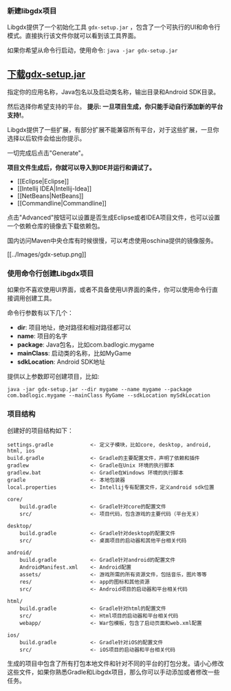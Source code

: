 ### 新建libgdx项目
Libgdx提供了一个初始化工具 `gdx-setup.jar` ，包含了一个可执行的UI和命令行模式。直接执行该文件你就可以看到该工具界面。

如果你希望从命令行启动，使用命令: `java -jar gdx-setup.jar`

## [下载gdx-setup.jar](https://bitly.com/1i3C7i3)

指定你的应用名称，Java包名以及启动类名称，输出目录和Android SDK目录。

然后选择你希望支持的平台。
**提示: 一旦项目生成，你只能手动自行添加新的平台支持!**。

Libgdx提供了一些扩展，有部分扩展不能兼容所有平台，对于这些扩展，一旦你选择以后软件会给出你提示。

一切完成后点击"Generate"。

**项目文件生成后，你就可以导入到IDE并运行和调试了。**

  * [[Eclipse|Eclipse]]
  * [[Intellij IDEA|Intellij-Idea]]
  * [[NetBeans|NetBeans]]
  * [[Commandline|Commandline]]

点击"Advanced"按钮可以设置是否生成Eclipse或者IDEA项目文件，也可以设置一个依赖仓库的镜像去下载依赖包。

国内访问Maven中央仓库有时候很慢，可以考虑使用oschina提供的镜像服务。

[[../Images/gdx-setup.png]]


### 使用命令行创建Libgdx项目

如果你不喜欢使用UI界面，或者不具备使用UI界面的条件，你可以使用命令行直接调用创建工具。

命令行参数有以下几个：

* **dir**: 项目地址，绝对路径和相对路径都可以
* **name**: 项目的名字
* **package**: Java包名，比如com.badlogic.mygame
* **mainClass**: 启动类的名称，比如MyGame
* **sdkLocation**: Android SDK地址

提供以上参数即可创建项目，比如:

`java -jar gdx-setup.jar --dir mygame --name mygame --package com.badlogic.mygame --mainClass MyGame --sdkLocation mySdkLocation`

### 项目结构

创建好的项目结构如下：

```
settings.gradle            <- 定义子模块，比如core, desktop, android, html, ios
build.gradle               <- Gradle的主要配置文件，声明了依赖和插件
gradlew                    <- Gradle在Unix 环境的执行脚本
gradlew.bat                <- Gradle在Windows 环境的执行脚本
gradle                     <- 本地包装器
local.properties           <- Intellij专有配置文件，定义android sdk位置

core/
    build.gradle           <- Gradle针对core的配置文件
    src/                   <- 项目代码，包含游戏的主要代码（平台无关）

desktop/
    build.gradle           <- Gradle针对desktop的配置文件
    src/                   <- 桌面项目的启动器和其他平台相关代码

android/
    build.gradle           <- Gradle针对android的配置文件
    AndroidManifest.xml    <- Android配置
    assets/                <- 游戏所需的所有资源文件，包括音乐，图片等等
    res/                   <- app的图标和其他资源
    src/                   <- Android项目的启动器和平台相关代码

html/
    build.gradle           <- Gradle针对html的配置文件
    src/                   <- Html项目的启动器和平台相关代码
    webapp/                <- War包模板，包含了启动页面和web.xml配置

ios/
    build.gradle           <- Gradle针对iOS的配置文件
    src/                   <- iOS项目的启动器和平台相关代码
```

生成的项目中包含了所有打包本地文件和针对不同的平台的打包分发。请小心修改这些文件，如果你熟悉Gradle和Libgdx项目，那么你可以手动添加或者修改一些任务。